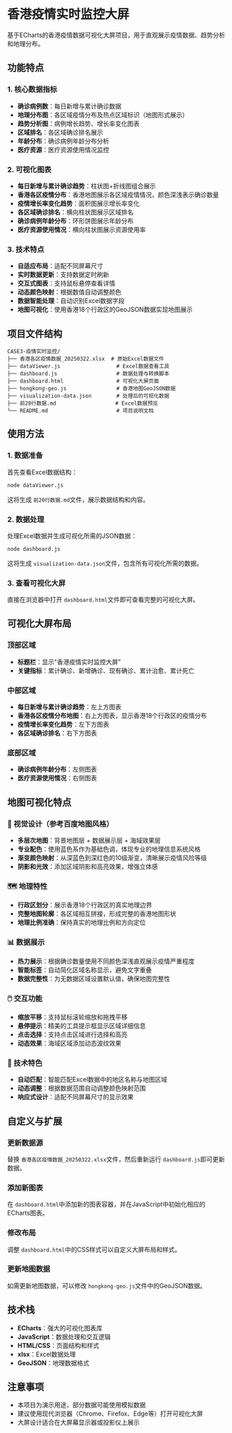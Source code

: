 # 香港疫情实时监控大屏

基于ECharts的香港疫情数据可视化大屏项目，用于直观展示疫情数据、趋势分析和地理分布。

## 功能特点

### 1. 核心数据指标

- **确诊病例数**：每日新增与累计确诊数据
- **地理分布图**：各区域疫情分布及热点区域标识（地图形式展示）
- **趋势分析图**：病例增长趋势、增长率变化图表
- **区域排名**：各区域确诊排名展示
- **年龄分布**：确诊病例年龄分布分析
- **医疗资源**：医疗资源使用情况监控

### 2. 可视化图表

- **每日新增与累计确诊趋势**：柱状图+折线图组合展示
- **香港各区疫情分布**：香港地图展示各区域疫情情况，颜色深浅表示确诊数量
- **疫情增长率变化趋势**：面积图展示增长率变化
- **各区域确诊排名**：横向柱状图展示区域排名
- **确诊病例年龄分布**：环形饼图展示年龄分布
- **医疗资源使用情况**：横向柱状图展示资源使用率

### 3. 技术特点

- **自适应布局**：适配不同屏幕尺寸
- **实时数据更新**：支持数据定时刷新
- **交互式图表**：支持鼠标悬停查看详情
- **动态颜色映射**：根据数值自动调整颜色
- **数据智能处理**：自动识别Excel数据字段
- **地图可视化**：使用香港18个行政区的GeoJSON数据实现地图展示

## 项目文件结构

```
CASE3-疫情实时监控/
├── 香港各区疫情数据_20250322.xlsx  # 原始Excel数据文件
├── dataViewer.js                  # Excel数据查看工具
├── dashboard.js                   # 数据处理与转换脚本
├── dashboard.html                 # 可视化大屏页面
├── hongkong-geo.js                # 香港地图GeoJSON数据
├── visualization-data.json        # 处理后的可视化数据
├── 前20行数据.md                   # Excel数据预览
└── README.md                      # 项目说明文档
```

## 使用方法

### 1. 数据准备

首先查看Excel数据结构：

```bash
node dataViewer.js
```

这将生成 `前20行数据.md`文件，展示数据结构和内容。

### 2. 数据处理

处理Excel数据并生成可视化所需的JSON数据：

```bash
node dashboard.js
```

这将生成 `visualization-data.json`文件，包含所有可视化所需的数据。

### 3. 查看可视化大屏

直接在浏览器中打开 `dashboard.html`文件即可查看完整的可视化大屏。

## 可视化大屏布局

### 顶部区域

- **标题栏**：显示"香港疫情实时监控大屏"
- **关键指标**：累计确诊、新增确诊、现有确诊、累计治愈、累计死亡

### 中部区域

- **每日新增与累计确诊趋势**：左上方图表
- **香港各区疫情分布地图**：右上方图表，显示香港18个行政区的疫情分布
- **疫情增长率变化趋势**：左下方图表
- **各区域确诊排名**：右下方图表

### 底部区域

- **确诊病例年龄分布**：左侧图表
- **医疗资源使用情况**：右侧图表

## 地图可视化特点

### 🎨 视觉设计（参考百度地图风格）

- **多层次地图**：背景地图层 + 数据展示层 + 海域效果层
- **专业配色**：使用蓝色系作为基础色调，体现专业的地理信息系统风格
- **渐变颜色映射**：从深蓝色到深红色的10级渐变，清晰展示疫情风险等级
- **阴影和光效**：添加区域阴影和高亮效果，增强立体感

### 🗺️ 地理特性

- **行政区划分**：展示香港18个行政区的真实地理边界
- **完整地图轮廓**：各区域相互拼接，形成完整的香港地图形状
- **地理比例准确**：保持真实的地理比例和方向定位

### 📊 数据展示

- **热力展示**：根据确诊数量使用不同颜色深浅直观展示疫情严重程度
- **智能标签**：自动简化区域名称显示，避免文字重叠
- **数据完整性**：为无数据区域设置默认值，确保地图完整性

### 🖱️ 交互功能

- **缩放平移**：支持鼠标滚轮缩放和拖拽平移
- **悬停提示**：精美的工具提示框显示区域详细信息
- **点击选择**：支持点击区域进行选择和高亮
- **动态效果**：海域区域添加动态波纹效果

### 🎯 技术特色

- **自动匹配**：智能匹配Excel数据中的地区名称与地图区域
- **动态调整**：根据数据范围自动调整颜色映射范围
- **响应式设计**：适配不同屏幕尺寸的显示效果

## 自定义与扩展

### 更新数据源

替换 `香港各区疫情数据_20250322.xlsx`文件，然后重新运行 `dashboard.js`即可更新数据。

### 添加新图表

在 `dashboard.html`中添加新的图表容器，并在JavaScript中初始化相应的ECharts图表。

### 修改布局

调整 `dashboard.html`中的CSS样式可以自定义大屏布局和样式。

### 更新地图数据

如需更新地图数据，可以修改 `hongkong-geo.js`文件中的GeoJSON数据。

## 技术栈

- **ECharts**：强大的可视化图表库
- **JavaScript**：数据处理和交互逻辑
- **HTML/CSS**：页面结构和样式
- **xlsx**：Excel数据处理
- **GeoJSON**：地理数据格式

## 注意事项

- 本项目为演示用途，部分数据可能使用模拟数据
- 建议使用现代浏览器（Chrome、Firefox、Edge等）打开可视化大屏
- 大屏设计适合在大屏幕显示器或投影仪上展示
